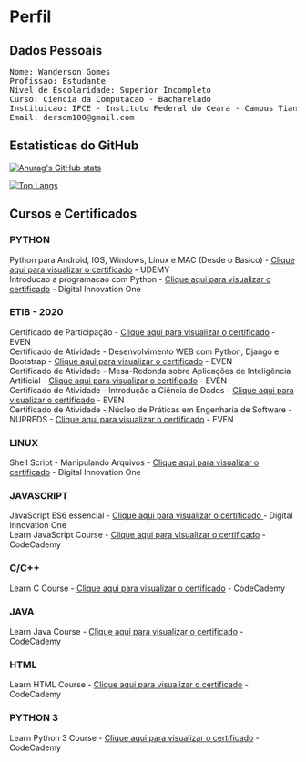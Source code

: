 # Perfil
## Dados Pessoais
<pre>
Nome: Wanderson Gomes
Profissao: Estudante
Nivel de Escolaridade: Superior Incompleto
Curso: Ciencia da Computacao - Bacharelado
Instituicao: IFCE - Instituto Federal do Ceara - Campus Tiangua
Email: dersom100@gmail.com
</pre>
## Estatisticas do GitHub
[![Anurag's GitHub stats](https://github-readme-stats.vercel.app/api?username=WandersonGomes)](https://github.com/anuraghazra/github-readme-stats)

[![Top Langs](https://github-readme-stats.vercel.app/api/top-langs/?username=WandersonGomes)](https://github.com/anuraghazra/github-readme-stats)

## Cursos e Certificados
### PYTHON
Python para Android, IOS, Windows, Linux e MAC (Desde o Basico) - <a href="https://www.udemy.com/certificate/UC-4I16AUNX/">Clique aqui para visualizar o certificado</a> - UDEMY<br>
Introducao a programacao com Python - <a href="https://certificates.digitalinnovation.one/6194D547">Clique aqui para visualizar o certificado</a> - Digital Innovation One<br>

### ETIB - 2020
Certificado de Participação - <a href="https://www.even3.com.br/documentos/imprimir?i=4847619.2913676.6.5.043517271953558&cc=BD8B19F2-334A-4BA3-83DE-A62BEA72B235">Clique aqui para visualizar o certificado</a> - EVEN<br>
Certificado de Atividade - Desenvolvimento WEB com Python, Django e Bootstrap - <a href="https://www.even3.com.br/documentos/imprimir?i=4847614.2913676.894772.5.04351427195350743328&cc=BD8B19F2-334A-4BA3-83DE-A62BEA72B235">Clique aqui para visualizar o certificado</a> - EVEN <br>
Certificado de Atividade - Mesa-Redonda sobre Aplicações de Inteligência Artificial - <a href="https://www.even3.com.br/documentos/imprimir?i=4847614.2913676.894779.5.04351427195350743378&cc=BD8B19F2-334A-4BA3-83DE-A62BEA72B235">Clique aqui para visualizar o certificado</a> - EVEN <br>
Certificado de Atividade - Introdução a Ciência de Dados - <a href="https://www.even3.com.br/documentos/imprimir?i=4847614.2913676.894774.5.04351427195350743348&cc=BD8B19F2-334A-4BA3-83DE-A62BEA72B235">Clique aqui para visualizar o certificado</a> - EVEN <br>
Certificado de Atividade - Núcleo de Práticas em Engenharia de Software - NUPREDS - <a href="https://www.even3.com.br/documentos/imprimir?i=4847614.2913676.894777.5.04351427195350743338&cc=BD8B19F2-334A-4BA3-83DE-A62BEA72B235">Clique aqui para visualizar o certificado</a> - EVEN <br>

### LINUX
Shell Script - Manipulando Arquivos - <a href="https://certificates.digitalinnovation.one/B2DA7A56">Clique aqui para visualizar o certificado</a> - Digital Innovation One<br>

### JAVASCRIPT
JavaScript ES6 essencial - <a href="https://certificates.digitalinnovation.one/D85F7BE3">Clique aqui para visualizar o certificado </a> - Digital Innovation One<br>
Learn JavaScript Course - <a href="https://github.com/WandersonGomes/certificados/blob/master/learn-javascript-course-codecademy.pdf">Clique aqui para visualizar o certificado</a> - CodeCademy

### C/C++
Learn C Course - <a href="https://github.com/WandersonGomes/certificados/blob/master/learn-c-course-codecademy.pdf">Clique aqui para visualizar o certificado</a> - CodeCademy

### JAVA
Learn Java Course - <a href="https://github.com/WandersonGomes/certificados/blob/master/learn-java-course-codecademy.pdf">Clique aqui para visualizar o certificado</a> - CodeCademy

### HTML
Learn HTML Course - <a href="https://github.com/WandersonGomes/certificados/blob/master/learn-html-course-codecademy.pdf">Clique aqui para visualizar o certificado</a> - CodeCademy

### PYTHON 3
Learn Python 3 Course - <a href="https://github.com/WandersonGomes/certificados/blob/master/learn-python-3-course-codecademy.pdf">Clique aqui para visualizar o certificado</a> - CodeCademy
